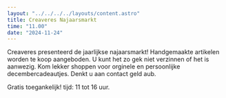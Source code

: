 ```yaml
---
layout: "../../../../layouts/content.astro"
title: Creaveres Najaarsmarkt
time: "11.00"
date: "2024-11-24"
---
```


Creaveres presenteerd de jaarlijkse najaarsmarkt!
Handgemaakte artikelen worden te koop aangeboden.
U kunt het zo gek niet verzinnen of het is aanwezig.
Kom lekker shoppen voor orginele en persoonlijke decembercadeautjes.
Denkt u aan contact geld aub.

Gratis toegankelijk!
tijd: 11 tot 16 uur.
